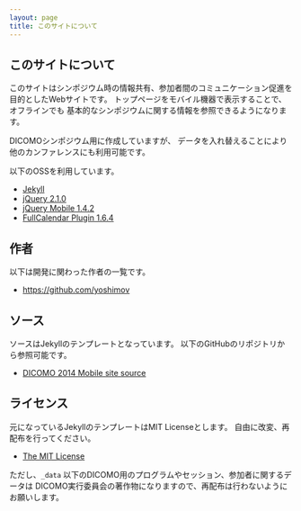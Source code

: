 ```yaml
---
layout: page
title: このサイトについて
---
```

## このサイトについて

このサイトはシンポジウム時の情報共有、参加者間のコミュニケーション促進を
目的としたWebサイトです。
トップページをモバイル機器で表示することで、オフラインでも
基本的なシンポジウムに関する情報を参照できるようになります。

DICOMOシンポジウム用に作成していますが、
データを入れ替えることにより他のカンファレンスにも利用可能です。

以下のOSSを利用しています。

* [Jekyll](http://jekyllrb.com/)
* [jQuery 2.1.0](http://jquery.com/)
* [jQuery Mobile 1.4.2](http://jquerymobile.com/)
* [FullCalendar Plugin 1.6.4](http://arshaw.com/fullcalendar/)


## 作者

以下は開発に関わった作者の一覧です。

* <https://github.com/yoshimov>

## ソース

ソースはJekyllのテンプレートとなっています。
以下のGitHubのリポジトリから参照可能です。

* [DICOMO 2014 Mobile site source](https://github.com/dicomo2014/dicomo2014.github.io)

## ライセンス

元になっているJekyllのテンプレートはMIT Licenseとします。
自由に改変、再配布を行ってください。

* [The MIT License](http://opensource.org/licenses/MIT)

ただし、`_data` 以下のDICOMO用のプログラムやセッション、参加者に関するデータは
DICOMO実行委員会の著作物になりますので、再配布は行わないようにお願いします。
